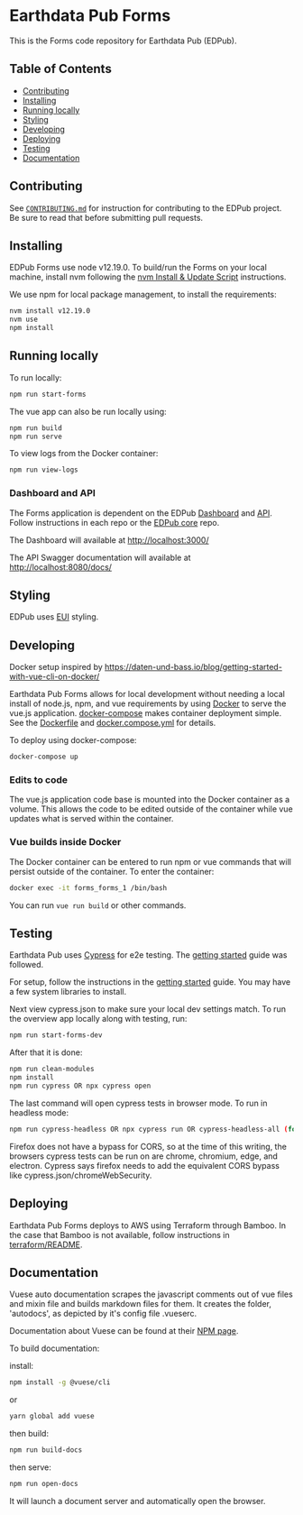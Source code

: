 # Earthdata Pub Forms

This is the Forms code repository for Earthdata Pub (EDPub).

## Table of Contents

- [Contributing](#contributing)
- [Installing](#Installing)
- [Running locally](#running-locally)
- [Styling](#Custom-styling)
- [Developing](#Developing)
- [Deploying](#deploying)
- [Testing](#testing)
- [Documentation](#documentation)

## Contributing

See [`CONTRIBUTING.md`](./CONTRIBUTING.md) for instruction for contributing to
the EDPub project. Be sure to read that before submitting pull requests.

## Installing

EDPub Forms use node v12.19.0. To build/run the Forms on your local
machine, install nvm following the [nvm Install & Update Script](https://github.com/nvm-sh/nvm#install--update-script)
instructions.

We use npm for local package management, to install the requirements:

```bash
nvm install v12.19.0
nvm use
npm install
```

## Running locally

To run locally:

```bash
npm run start-forms
```

The vue app can also be run locally using:

```bash
npm run build
npm run serve
```

To view logs from the Docker container:

```bash
npm run view-logs
```

### Dashboard and API

The Forms application is dependent on the EDPub [Dashboard](https://git.earthdata.nasa.gov/projects/EDPUB/repos/dashboard)
and [API](https://git.earthdata.nasa.gov/projects/EDPUB/repos/api). Follow
instructions in each repo or the [EDPub core](https://git.earthdata.nasa.gov/projects/EDPUB/repos/earthdata-pub)
repo.

The Dashboard will available at <http://localhost:3000/>

The API Swagger documentation will available at <http://localhost:8080/docs/>

## Styling

EDPub uses [EUI](https://cdn.earthdata.nasa.gov/eui/latest/docs/eui/index.html) styling.

## Developing

Docker setup inspired by <https://daten-und-bass.io/blog/getting-started-with-vue-cli-on-docker/>

Earthdata Pub Forms allows for local development without needing a local install
of node.js, npm, and vue requirements by using [Docker](https://docs.docker.com/)
to serve the vue.js application. [docker-compose](https://docs.docker.com/compose/)
makes container deployment simple. See the [Dockerfile](./Dockerfile) and
[docker.compose.yml](./docker-compose.yml) for details.

To deploy using docker-compose:

```bash
docker-compose up
```

### Edits to code

The vue.js application code base is mounted into the Docker container as a volume.
This allows the code to be edited outside of the container while vue updates what
is served within the container.

### Vue builds inside Docker

The Docker container can be entered to run npm or vue commands that will persist
outside of the container. To enter the container:

```bash
docker exec -it forms_forms_1 /bin/bash
```

You can run `vue run build` or other commands.

## Testing

Earthdata Pub uses [Cypress](https://docs.cypress.io/guides/getting-started/testing-your-app#Seeding-data) for e2e testing. The 
[getting started](https://docs.cypress.io/guides/getting-started/installing-cypress) guide 
was followed.

For setup, follow the instructions in the [getting started](https://docs.cypress.io/guides/getting-started/installing-cypress) guide.
You may have a few system libraries to install.  

Next view cypress.json to make sure your local dev settings match.  To run the overview app locally along with testing, run:

```bash
npm run start-forms-dev
```

After that it is done:

```bash
npm run clean-modules
npm install
npm run cypress OR npx cypress open 
```

The last command will open cypress tests in browser mode.  To run in headless mode:

```bash
npm run cypress-headless OR npx cypress run OR cypress-headless-all (for all browsers supported)
```

Firefox does not have a bypass for CORS, so at the time of this writing, the browsers
cypress tests can be run on are chrome, chromium, edge, and electron.
Cypress says firefox needs to add the equivalent CORS bypass like cypress.json/chromeWebSecurity.

## Deploying

Earthdata Pub Forms deploys to AWS using Terraform through Bamboo. In the case
that Bamboo is not available, follow instructions in [terraform/README](./terraform/README.md).

## Documentation

Vuese auto documentation scrapes the javascript comments out of vue files and mixin
file and builds markdown files for them. It creates the folder, 'autodocs', as
depicted by it's config file .vueserc.

Documentation about Vuese can be found at their [NPM page](https://www.npmjs.com/package/vuese/v/1.4.0?activeTab=readme).

To build documentation:

install:

```bash
npm install -g @vuese/cli 
```

or

```bash
yarn global add vuese
```

then build:

```bash
npm run build-docs
```

then serve:

```bash
npm run open-docs
```

It will launch a document server and automatically open the browser.
